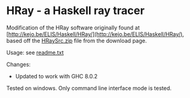 # HRay - a Haskell ray tracer

Modification of the HRay software originally found at [http://kejo.be/ELIS/Haskell/HRay/](http://kejo.be/ELIS/Haskell/HRay/), based off the [HRaySrc.zip](http://kejo.be/ELIS/Haskell/HRay/files/HRaySrc.zip) file from the download page.

Usage: see [readme.txt](readme.txt)

Changes:
- Updated to work with GHC 8.0.2

Tested on windows. Only command line interface mode is tested.
